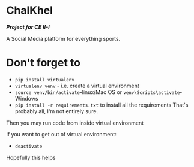 # ChalKhel

***Project for CE II-I***

A Social Media platform for everything sports.

# Don't forget to
- `pip install virtualenv`
- `virtualenv venv` - i.e. create a virtual environment
- `source venv/bin/activate`-linux/Mac OS or `venv\Scripts\activate`-Windows
- `pip install -r requirements.txt` to install all the requirements
That's probably all, I'm not entirely sure. 

Then you may run code from inside virtual environment
 
If you want to get out of virtual environment:
- `deactivate`

Hopefully this helps

